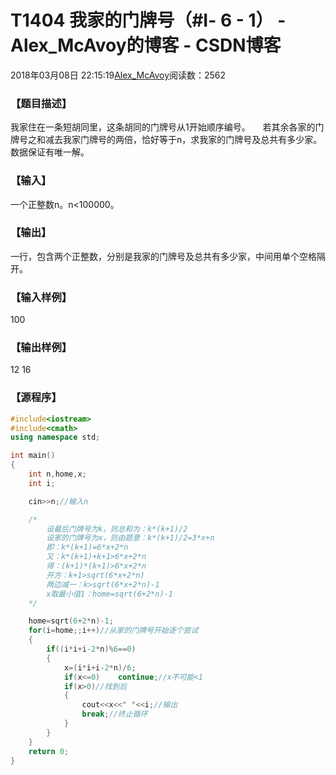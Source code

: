 # T1404	我家的门牌号（#Ⅰ- 6 - 1） - Alex_McAvoy的博客 - CSDN博客





2018年03月08日 22:15:19[Alex_McAvoy](https://me.csdn.net/u011815404)阅读数：2562








### 【题目描述】

我家住在一条短胡同里，这条胡同的门牌号从1开始顺序编号。
    若其余各家的门牌号之和减去我家门牌号的两倍，恰好等于n，求我家的门牌号及总共有多少家。数据保证有唯一解。


### 【输入】

一个正整数n。n<100000。


### 【输出】

一行，包含两个正整数，分别是我家的门牌号及总共有多少家，中间用单个空格隔开。


### 【输入样例】

100

### 【输出样例】

12 16

### 【源程序】

```cpp
#include<iostream>
#include<cmath>
using namespace std;

int main()
{
	int n,home,x;
	int i;

	cin>>n;//输入n

	/*
		设最后门牌号为k，则总和为：k*(k+1)/2
		设家的门牌号为x，则由题意：k*(k+1)/2=3*x+n
		即：k*(k+1)=6*x+2*n
		又：k*(k+1)+k+1>6*x+2*n
		得：(k+1)*(k+1)>6*x+2*n
		开方：k+1>sqrt(6*x+2*n)
		两边减一：k>sqrt(6*x+2*n)-1
		x取最小值1：home=sqrt(6+2*n)-1
	*/

	home=sqrt(6+2*n)-1;
	for(i=home;;i++)//从家的门牌号开始逐个尝试
	{
		if((i*i+i-2*n)%6==0)
		{
			x=(i*i+i-2*n)/6;
			if(x<=0)	continue;//x不可能<1
			if(x>0)//找到后
			{
				cout<<x<<" "<<i;//输出
				break;//终止循环
			}
		}
	}
	return 0;
}
```




